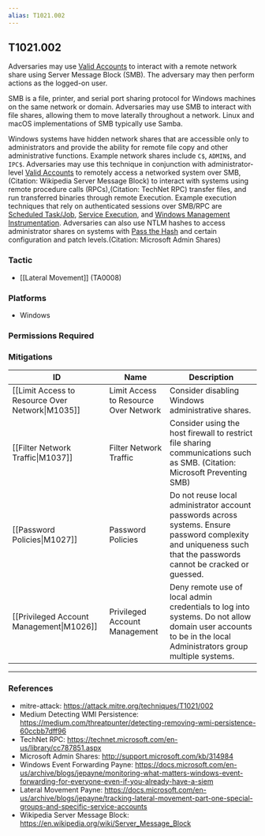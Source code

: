 ```yaml
---
alias: T1021.002
---
```


## T1021.002

Adversaries may use [Valid Accounts](https://attack.mitre.org/techniques/T1078) to interact with a remote network share using Server Message Block (SMB). The adversary may then perform actions as the logged-on user.

SMB is a file, printer, and serial port sharing protocol for Windows machines on the same network or domain. Adversaries may use SMB to interact with file shares, allowing them to move laterally throughout a network. Linux and macOS implementations of SMB typically use Samba.

Windows systems have hidden network shares that are accessible only to administrators and provide the ability for remote file copy and other administrative functions. Example network shares include `C$`, `ADMIN$`, and `IPC$`. Adversaries may use this technique in conjunction with administrator-level [Valid Accounts](https://attack.mitre.org/techniques/T1078) to remotely access a networked system over SMB,(Citation: Wikipedia Server Message Block) to interact with systems using remote procedure calls (RPCs),(Citation: TechNet RPC) transfer files, and run transferred binaries through remote Execution. Example execution techniques that rely on authenticated sessions over SMB/RPC are [Scheduled Task/Job](https://attack.mitre.org/techniques/T1053), [Service Execution](https://attack.mitre.org/techniques/T1569/002), and [Windows Management Instrumentation](https://attack.mitre.org/techniques/T1047). Adversaries can also use NTLM hashes to access administrator shares on systems with [Pass the Hash](https://attack.mitre.org/techniques/T1550/002) and certain configuration and patch levels.(Citation: Microsoft Admin Shares)


### Tactic
- [[Lateral Movement]] (TA0008)

### Platforms
- Windows

### Permissions Required

### Mitigations

| ID | Name | Description |
| --- | --- | --- |
| [[Limit Access to Resource Over Network\|M1035]] | Limit Access to Resource Over Network | Consider disabling Windows administrative shares. |
| [[Filter Network Traffic\|M1037]] | Filter Network Traffic | Consider using the host firewall to restrict file sharing communications such as SMB. (Citation: Microsoft Preventing SMB) |
| [[Password Policies\|M1027]] | Password Policies | Do not reuse local administrator account passwords across systems. Ensure password complexity and uniqueness such that the passwords cannot be cracked or guessed. |
| [[Privileged Account Management\|M1026]] | Privileged Account Management | Deny remote use of local admin credentials to log into systems. Do not allow domain user accounts to be in the local Administrators group multiple systems. |


---
### References

- mitre-attack: https://attack.mitre.org/techniques/T1021/002
- Medium Detecting WMI Persistence: https://medium.com/threatpunter/detecting-removing-wmi-persistence-60ccbb7dff96
- TechNet RPC: https://technet.microsoft.com/en-us/library/cc787851.aspx
- Microsoft Admin Shares: http://support.microsoft.com/kb/314984
- Windows Event Forwarding Payne: https://docs.microsoft.com/en-us/archive/blogs/jepayne/monitoring-what-matters-windows-event-forwarding-for-everyone-even-if-you-already-have-a-siem
- Lateral Movement Payne: https://docs.microsoft.com/en-us/archive/blogs/jepayne/tracking-lateral-movement-part-one-special-groups-and-specific-service-accounts
- Wikipedia Server Message Block: https://en.wikipedia.org/wiki/Server_Message_Block
